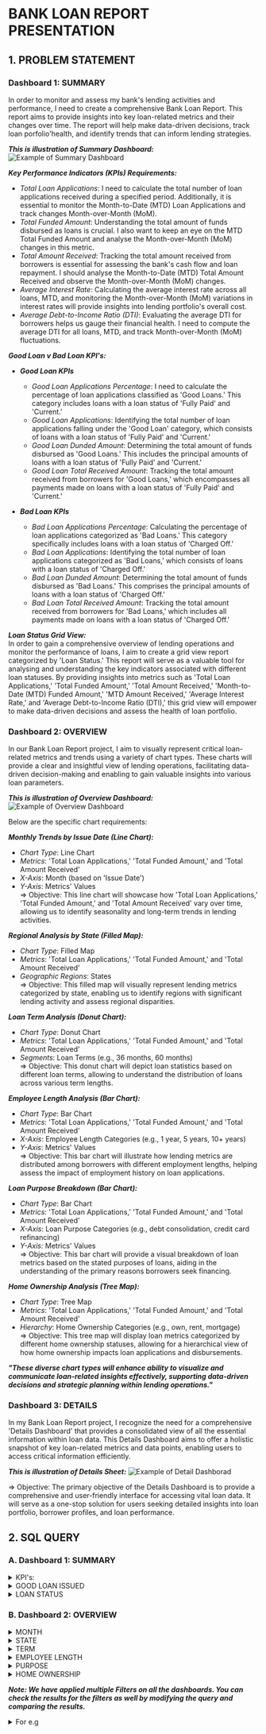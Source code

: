 # BANK LOAN REPORT PRESENTATION

## 1. PROBLEM STATEMENT

### Dashboard 1: SUMMARY
In order to monitor and assess my bank's lending activities and performance, I need to create a comprehensive Bank Loan Report. This report aims to provide insights into key loan-related metrics and their changes over time. The report will help make data-driven decisions, track loan porfolio'health, and identify trends that can inform lending strategies.

_**This is illustration of Summary Dashboard:**_
![Example of Summary Dashboard](https://github.com/user-attachments/assets/d564bb79-7964-4869-9e81-670bf9cc92f7)

***Key Performance Indicators (KPIs) Requirements:***
   - _Total Loan Applications_: I need to calculate the total number of loan applications received during a specified period. Additionally, it is essential to monitor the Month-to-Date (MTD) Loan Applications and track changes Month-over-Month (MoM).
   - _Total Funded Amount_: Understanding the total amount of funds disbursed as loans is crucial. I also want to keep an eye on the MTD Total Funded Amount and analyse the Month-over-Month (MoM) changes in this metric.
   - _Total Amount Received_: Tracking the total amount received from borrowers is essential for assessing the bank's cash flow and loan repayment. I should analyse the Month-to-Date (MTD) Total Amount Received and observe the Month-over-Month (MoM) changes.
   - _Average Interest Rate_: Calculating the average interest rate across all loans, MTD, and monitoring the Month-over-Month (MoM) variations in interest rates will provide insights into lending portfolio's overall cost.
   - _Average Debt-to-Income Ratio (DTI)_: Evaluating the average DTI for borrowers helps us gauge their financial health. I need to compute the average DTI for all loans, MTD, and track Month-over-Month (MoM) fluctuations.
     
***Good Loan v Bad Loan KPI's:***  
* _**Good Loan KPIs**_
    - _Good Loan Applications Percentage_: I need to calculate the percentage of loan applications classified as 'Good Loans.' This category includes loans with a loan status of 'Fully Paid' and 'Current.'
    - _Good Loan Applications_: Identifying the total number of loan applications falling under the 'Good Loan' category, which consists of loans with a loan status of 'Fully Paid' and 'Current.'
    - _Good Loan Dunded Amount_: Determining the total amount of funds disbursed as 'Good Loans.' This includes the principal amounts of loans with a loan status of 'Fully Paid' and 'Current.'
    - _Good Loan Total Received Amount_: Tracking the total amount received from borrowers for 'Good Loans,' which encompasses all payments made on loans with a loan status of 'Fully Paid' and 'Current.'

* _**Bad Loan KPIs**_
    - _Bad Loan Applications Percentage_: Calculating the percentage of loan applications categorized as 'Bad Loans.' This category specifically includes loans with a loan status of 'Charged Off.'
    - _Bad Loan Applications_: Identifying the total number of loan applications categorized as 'Bad Loans,' which consists of loans with a loan status of 'Charged Off.'
    - _Bad Loan Dunded Amount_: Determining the total amount of funds disbursed as 'Bad Loans.' This comprises the principal amounts of loans with a loan status of 'Charged Off.'
    - _Bad Loan Total Received Amount_: Tracking the total amount received from borrowers for 'Bad Loans,' which includes all payments made on loans with a loan status of 'Charged Off.'

***Loan Status Grid View:***  
In order to gain a comprehensive overview of lending operations and monitor the performance of loans, I aim to create a grid view report categorized by 'Loan Status.' This report will serve as a valuable tool for analysing and understanding the key indicators associated with different loan statuses. By providing insights into metrics such as 'Total Loan Applications,' 'Total Funded Amount,' 'Total Amount Received,' 'Month-to-Date (MTD) Funded Amount,' 'MTD Amount Received,' 'Average Interest Rate,' and 'Average Debt-to-Income Ratio (DTI),' this grid view will empower to make data-driven decisions and assess the health of loan portfolio.


### Dashboard 2: OVERVIEW
In our Bank Loan Report project, I aim to visually represent critical loan-related metrics and trends using a variety of chart types. These charts will provide a clear and insightful view of lending operations, facilitating data-driven decision-making and enabling to gain valuable insights into various loan parameters. 

_**This is illustration of Overview Dashboard:**_
![Example of Overview Dashboard](https://github.com/user-attachments/assets/a5fcb499-8c7b-42ff-8184-95d3ad6dbd75)

Below are the specific chart requirements:  

***Monthly Trends by Issue Date (Line Chart):***  
- _Chart Type_: Line Chart  
- _Metrics_: 'Total Loan Applications,' 'Total Funded Amount,' and 'Total Amount Received'  
- _X-Axis_: Month (based on 'Issue Date')  
- _Y-Axis_: Metrics' Values  
=> Objective: This line chart will showcase how 'Total Loan Applications,' 'Total Funded Amount,' and 'Total Amount Received' vary over time, allowing us to identify seasonality and long-term trends in lending activities.

***Regional Analysis by State (Filled Map):***  
- _Chart Type_: Filled Map  
- _Metrics_: 'Total Loan Applications,' 'Total Funded Amount,' and 'Total Amount Received'  
- _Geographic Regions_: States  
=> Objective: This filled map will visually represent lending metrics categorized by state, enabling us to identify regions with significant lending activity and assess regional disparities.

***Loan Term Analysis (Donut Chart):***  
- _Chart Type_: Donut Chart  
- _Metrics_: 'Total Loan Applications,' 'Total Funded Amount,' and 'Total Amount Received'  
- _Segments_: Loan Terms (e.g., 36 months, 60 months)  
=> Objective: This donut chart will depict loan statistics based on different loan terms, allowing to understand the distribution of loans across various term lengths.

***Employee Length Analysis (Bar Chart):***  
- _Chart Type_: Bar Chart  
- _Metrics_: 'Total Loan Applications,' 'Total Funded Amount,' and 'Total Amount Received'  
- _X-Axis_: Employee Length Categories (e.g., 1 year, 5 years, 10+ years)  
- _Y-Axis_: Metrics' Values  
=> Objective: This bar chart will illustrate how lending metrics are distributed among borrowers with different employment lengths, helping assess the impact of employment history on loan applications.

***Loan Purpose Breakdown (Bar Chart):***  
- _Chart Type_: Bar Chart  
- _Metrics_: 'Total Loan Applications,' 'Total Funded Amount,' and 'Total Amount Received'  
- _X-Axis_: Loan Purpose Categories (e.g., debt consolidation, credit card refinancing)  
- _Y-Axis_: Metrics' Values  
=> Objective: This bar chart will provide a visual breakdown of loan metrics based on the stated purposes of loans, aiding in the understanding of the primary reasons borrowers seek financing.

***Home Ownership Analysis (Tree Map):***  
- _Chart Type_: Tree Map  
- _Metrics_: 'Total Loan Applications,' 'Total Funded Amount,' and 'Total Amount Received'  
- _Hierarchy_: Home Ownership Categories (e.g., own, rent, mortgage)  
=> Objective: This tree map will display loan metrics categorized by different home ownership statuses, allowing for a hierarchical view of how home ownership impacts loan applications and disbursements.

**_"These diverse chart types will enhance ability to visualize and communicate loan-related insights effectively, supporting data-driven decisions and strategic planning within lending operations."_**


### Dashboard 3: DETAILS
In my Bank Loan Report project, I recognize the need for a comprehensive 'Details Dashboard' that provides a consolidated view of all the essential information within loan data. This Details Dashboard aims to offer a holistic snapshot of key loan-related metrics and data points, enabling users to access critical information efficiently.  

_**This is illustration of Details Sheet:**_
![Example of Detail Dashborad](https://github.com/user-attachments/assets/5373620c-9a94-4f18-8f63-52f8d095fd14)

=> Objective: The primary objective of the Details Dashboard is to provide a comprehensive and user-friendly interface for accessing vital loan data. It will serve as a one-stop solution for users seeking detailed insights into loan portfolio, borrower profiles, and loan performance.


## 2. SQL QUERY    

### A. Dashboard 1: SUMMARY  
<details>
<summary>KPI's:</summary>  
	
_Total Loan Applications_  

	SELECT COUNT(id) AS Total_Applications FROM bank_loan_data  

_MTD(Month to Date) Loan Applications_  

	SELECT COUNT(id) AS Total_Applications FROM bank_loan_data  
	WHERE MONTH(issue_date) = 12  

_PMTD(Previous Month to Date) Loan Applications_   

	SELECT COUNT(id) AS Total_Applications FROM bank_loan_data     
	WHERE MONTH(issue_date) = 11    

_Total Funded Amount_   

	SELECT SUM(loan_amount) AS Total_Funded_Amount FROM bank_loan_data    

_MTD(Month to Date) Total Funded Amount_   
	
 	SELECT SUM(loan_amount) AS Total_Funded_Amount FROM bank_loan_data  
	WHERE MONTH(issue_date) = 12    

_PMTD(Previous Month to Date) Total Funded Amount_    
	
 	SELECT SUM(loan_amount) AS Total_Funded_Amount FROM bank_loan_data  
	WHERE MONTH(issue_date) = 11    

_Total Amount Received_  

	SELECT SUM(total_payment) AS Total_Amount_Received FROM bank_loan_data    

_MTD(Month to Date) Total Amount Received_  

	SELECT SUM(total_payment) AS Total_Amount_Received FROM bank_loan_data
	WHERE MONTH(issue_date) = 12    

_PMTD(Previous Month to Date) Total Amount Received_      

	SELECT SUM(total_payment) AS Total_Amount_Received FROM bank_loan_data  
	WHERE MONTH(issue_date) = 11    

_Average Interest Rate_  
	
 	SELECT AVG(int_rate)*100 AS Avg_Int_Rate FROM bank_loan_data    

_MTD Average Interest_  

	SELECT AVG(int_rate)*100 AS MTD_Avg_Int_Rate FROM bank_loan_data  
	WHERE MONTH(issue_date) = 12  

_PMTD Average Interest_  

	SELECT AVG(int_rate)*100 AS PMTD_Avg_Int_Rate FROM bank_loan_data  
	WHERE MONTH(issue_date) = 11    

_Avg DTI (Debt to Income)_  

	SELECT AVG(dti)*100 AS Avg_DTI FROM bank_loan_data    

_MTD Avg DTI_  

	SELECT AVG(dti)*100 AS MTD_Avg_DTI FROM bank_loan_data  
	WHERE MONTH(issue_date) = 12    

_PMTD Avg DTI_    

 	SELECT AVG(dti)*100 AS PMTD_Avg_DTI FROM bank_loan_data  
	WHERE MONTH(issue_date) = 11    
</details>

<details>
<summary>GOOD LOAN ISSUED</summary>    

_Good Loan Percentage_    

	SELECT    
	    	(COUNT(CASE WHEN loan_status = 'Fully Paid' OR loan_status = 'Current' THEN id END) * 100.0)/COUNT(id) AS Good_Loan_Percentage  
	FROM bank_loan_data    

_Good Loan Applications_    

	SELECT COUNT(id) AS Good_Loan_Applications FROM bank_loan_data  
	WHERE loan_status = 'Fully Paid' OR loan_status = 'Current'    

_Good Loan Funded Amount_    

	SELECT SUM(loan_amount) AS Good_Loan_Funded_Amount FROM bank_loan_data  
	WHERE loan_status = 'Fully Paid' OR loan_status = 'Current'    

_Good Loan Amount Received_    

	SELECT SUM(total_payment) AS Good_Loan_Amount_Received FROM bank_loan_data  
	WHERE loan_status = 'Fully Paid' OR loan_status = 'Current'    

  
**BAD LOAN ISSUED**  
  
_Bad Loan Percentage_  

	SELECT  
    	(COUNT(CASE WHEN loan_status = 'Charged Off' THEN id END) * 100.0)/COUNT(id) AS Bad_Loan_Percentage  
	FROM bank_loan_data    

_Bad Loan Applications_    

	SELECT COUNT(id) AS Bad_Loan_Applications FROM bank_loan_data  
	WHERE loan_status = 'Charged Off'    

_Bad Loan Funded Amount_      

	SELECT SUM(loan_amount) AS Bad_Loan_Funded_amount FROM bank_loan_data  
	WHERE loan_status = 'Charged Off'    

_Bad Loan Amount Received_    

	SELECT SUM(total_payment) AS Bad_Loan_amount_received FROM bank_loan_data  
	WHERE loan_status = 'Charged Off'    
</details>

<details>
<summary>LOAN STATUS</summary>  
1.   

	SELECT    
        	loan_status,  
        	COUNT(id) AS LoanCount,
        	SUM(total_payment) AS Total_Amount_Received,
        	SUM(loan_amount) AS Total_Funded_Amount,
        	AVG(int_rate * 100) AS Interest_Rate,
        	AVG(dti * 100) AS DTI
    FROM
        	bank_loan_data
    GROUP BY
        	loan_status  

2.  

	SELECT 
		loan_status, 
		SUM(total_payment) AS MTD_Total_Amount_Received, 
		SUM(loan_amount) AS MTD_Total_Funded_Amount 
	FROM bank_loan_data
	WHERE MONTH(issue_date) = 12 
	GROUP BY loan_status
</details>


### B. Dashboard 2: OVERVIEW  
<details>

<summary>MONTH</summary>  
	
 	SELECT 
		MONTH(issue_date) AS Month_Munber, 
		DATENAME(MONTH, issue_date) AS Month_name, 
		COUNT(id) AS Total_Loan_Applications,
		SUM(loan_amount) AS Total_Funded_Amount,
		SUM(total_payment) AS Total_Amount_Received
	FROM bank_loan_data
	GROUP BY MONTH(issue_date), DATENAME(MONTH, issue_date)
	ORDER BY MONTH(issue_date)  
</details>

<details>
<summary>STATE</summary>  

	SELECT 
		address_state AS State, 
		COUNT(id) AS Total_Loan_Applications,
		SUM(loan_amount) AS Total_Funded_Amount,
		SUM(total_payment) AS Total_Amount_Received
	FROM bank_loan_data
	GROUP BY address_state
	ORDER BY address_state  

</details>

<details>
<summary>TERM</summary>  

	SELECT 
		term AS Term, 
		COUNT(id) AS Total_Loan_Applications,
		SUM(loan_amount) AS Total_Funded_Amount,
		SUM(total_payment) AS Total_Amount_Received
	FROM bank_loan_data
	GROUP BY term
	ORDER BY term  

</details>

<details>
<summary>EMPLOYEE LENGTH</summary>  

	SELECT 
		emp_length AS Employee_Length, 
		COUNT(id) AS Total_Loan_Applications,
		SUM(loan_amount) AS Total_Funded_Amount,
		SUM(total_payment) AS Total_Amount_Received
	FROM bank_loan_data
	GROUP BY emp_length
	ORDER BY emp_length  

</details>

<details>
<summary>PURPOSE</summary>  

	SELECT 
		purpose AS PURPOSE, 
		COUNT(id) AS Total_Loan_Applications,
		SUM(loan_amount) AS Total_Funded_Amount,
		SUM(total_payment) AS Total_Amount_Received
	FROM bank_loan_data
	GROUP BY purpose
	ORDER BY purpose  

</details>

<details>
<summary>HOME OWNERSHIP</summary>  

	SELECT 
		home_ownership AS Home_Ownership, 
		COUNT(id) AS Total_Loan_Applications,
		SUM(loan_amount) AS Total_Funded_Amount,
		SUM(total_payment) AS Total_Amount_Received
	FROM bank_loan_data
	GROUP BY home_ownership
	ORDER BY home_ownership  
</details>

**_Note: We have applied multiple Filters on all the dashboards. You can check the results for the filters as well by modifying the query and comparing the results._**    
<details>
<summary>For e.g</summary>
See the results when we hit the Grade A in the filters for dashboards.  
  

	SELECT 
		purpose AS PURPOSE, 
		COUNT(id) AS Total_Loan_Applications,
		SUM(loan_amount) AS Total_Funded_Amount,
		SUM(total_payment) AS Total_Amount_Received
	FROM bank_loan_data
	WHERE grade = 'A'
	GROUP BY purpose
	ORDER BY purpose

</details>































  
